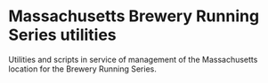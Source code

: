 # Massachusetts Brewery Running Series utilities

Utilities and scripts in service of management of the Massachusetts location for the Brewery Running Series.
